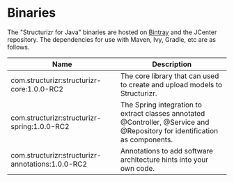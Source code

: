 # Binaries
The "Structurizr for Java" binaries are hosted on [Bintray](https://bintray.com/structurizr/maven/structurizr-java) and the JCenter repository.
The dependencies for use with Maven, Ivy, Gradle, etc are as follows.

Name                                          | Description
-------------------------------------------   | ---------------------------------------------------------------------------------------------------------------------------
com.structurizr:structurizr-core:1.0.0-RC2        | The core library that can used to create and upload models to Structurizr.
com.structurizr:structurizr-spring:1.0.0-RC2      | The Spring integration to extract classes annotated @Controller, @Service and @Repository for identification as components.
com.structurizr:structurizr-annotations:1.0.0-RC2 | Annotations to add software architecture hints into your own code.